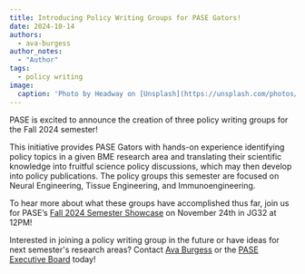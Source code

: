 ```yaml
---
title: Introducing Policy Writing Groups for PASE Gators!
date: 2024-10-14
authors:
  - ava-burgess
author_notes:
  - "Author"
tags:
  - policy writing
image:
  caption: 'Photo by Headway on [Unsplash](https://unsplash.com/photos/black-smartphone-near-person-5QgIuuBxKwM)'
---
```


PASE is excited to announce the creation of three policy writing groups for the Fall 2024 semester!

<!--more-->

This initiative provides PASE Gators with hands-on experience identifying policy topics in a given BME research area and translating their scientific knowledge into fruitful science policy discussions, which may then develop into policy publications. The policy groups this semester are focused on Neural Engineering, Tissue Engineering, and Immunoengineering.

To hear more about what these groups have accomplished thus far, join us for PASE’s [Fall 2024 Semester Showcase](https://gator-pase.netlify.app/event/2425-fall-gbm2/) on November 24th in JG32 at 12PM!

Interested in joining a policy writing group in the future or have ideas for next semester's research areas? Contact [Ava Burgess](https://gator-pase.netlify.app/author/ava-burgess/) or the [PASE Executive Board](mailto:PASE@bme.ufl.edu) today!